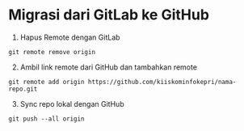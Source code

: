 # Migrasi dari GitLab ke GitHub

1. Hapus Remote dengan GitLab
```
git remote remove origin
```

2. Ambil link remote dari GitHub dan tambahkan remote
```
git remote add origin https://github.com/kiiskominfokepri/nama-repo.git
```

3. Sync repo lokal dengan GitHub
```
git push --all origin
```